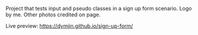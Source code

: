 Project that tests input and pseudo classes in a sign up form scenario.
Logo by me. Other photos credited on page.

Live preview: https://dymjin.github.io/sign-up-form/